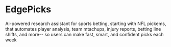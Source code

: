 # EdgePicks
Ai-powered research assistant for sports betting, starting with NFL pickems, that automates player analysis, team mtachups, injury reports, betting line shifts, and more-- so users can make fast, smart, and confident picks each week
